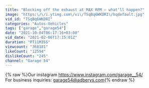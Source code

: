 ```yaml
---
title: "Blocking off the exhaust at MAX RPM – what’ll happen?"
image: "https:\/\/i.ytimg.com\/vi\/TSqBq6WKDRI\/hqdefault.jpg"
vid_id: "TSqBq6WKDRI"
categories: "Autos-Vehicles"
tags: ["garage","garage54"]
date: "2021-10-04T06:17:16+03:00"
vid_date: "2021-02-06T17:15:01Z"
duration: "PT11M35S"
viewcount: "368181"
likeCount: "12594"
dislikeCount: "245"
channel: "Garage 54"
---
```

{% raw %}Our instagram <a rel="nofollow" target="blank" href="https://www.instagram.com/garage__54/">https://www.instagram.com/garage__54/</a><br />For business inquiries: garage54@adberys.com{% endraw %}
